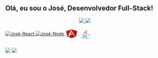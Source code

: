 ## Olá, eu sou o José, Desenvolvedor Full-Stack!
<div align="center">
  <a href="https://github.com/josenadin01">
  <img height="180em" src="https://github-readme-stats.vercel.app/api?username=josenadin01&show_icons=true&theme=dracula&include_all_commits=true&count_private=true"/>
  <img height="180em" src="https://github-readme-stats.vercel.app/api/top-langs/?username=josenadin01&layout=compact&langs_count=7&theme=dracula"/>
</div>
<div style="display: inline_block"><br>
  <img align="center" alt="José-React" height="30" width="40" src="https://raw.githubusercontent.com/devicons/devicon/master/icons/flutter/react-original.svg">
  <img align="center" alt="José-Node" height="30" width="40" src="https://raw.githubusercontent.com/devicons/devicon/master/icons/flutter/node-original.svg">
  <img align="center" alt="José-Angular" height="30" width="40" src="https://raw.githubusercontent.com/devicons/devicon/master/icons/angularjs/angularjs-original.svg">
  <img align="center" alt="José-Java" height="30" width="40" src="https://raw.githubusercontent.com/devicons/devicon/master/icons/java/java-original.svg">
</div>
  
  ##
 
<div> 
  <a href = "mailto:josenadin01@gmail.com"><img src="https://img.shields.io/badge/-Gmail-%23333?style=for-the-badge&logo=gmail&logoColor=white" target="_blank"></a>
  <a href="https://www.linkedin.com/in/josenadin/" target="_blank"><img src="https://img.shields.io/badge/-LinkedIn-%230077B5?style=for-the-badge&logo=linkedin&logoColor=white" target="_blank"></a> 

</div>
